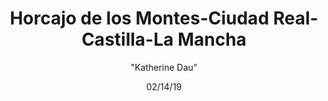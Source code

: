 ---
id: '7'
title: Horcajo de los Montes-Ciudad Real- Castilla-La Mancha
date: 02/14/19
categories: '"Guadalupe"'
author: '"Katherine Dau"'
Lat: '39.325313'
Lng: "-4.64968"
description: In August-the townspeople process the image of Guadalupe from her hermitage
  which lies outside of the city into the church. coordinates of Parroquia de San
  Antonio Abad
permalink: "/places/7.html"
layout: post
---
